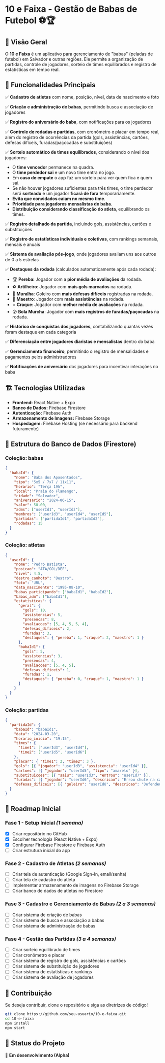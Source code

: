 # 10 e Faixa - Gestão de Babas de Futebol ⚽🏆

## 📌 Visão Geral
O **10 e Faixa** é um aplicativo para gerenciamento de "babas" (peladas de futebol) em Salvador e outras regiões. Ele permite a organização de partidas, controle de jogadores, sorteio de times equilibrados e registro de estatísticas em tempo real.  

## 🚀 Funcionalidades Principais

✅ **Cadastro de atletas** com nome, posição, nível, data de nascimento e foto  

✅ **Criação e administração de babas**, permitindo busca e associação de jogadores  

✅ **Registro do aniversário do baba**, com notificações para os jogadores  

✅ **Controle de rodadas e partidas**, com cronômetro e placar em tempo real, além do registro de ocorrências da partida (gols, assistências, cartões, defesas difíceis, furadas/paçocadas e substituições)  

✅ **Sorteio automático de times equilibrados**, considerando o nível dos jogadores:  
   - O **time vencedor** permanece na quadra.  
   - O **time perdedor sai** e um novo time entra no jogo.
   - Em **caso de empate** o app faz um sorteio para ver quem fica e quem sai.  
   - Se não houver jogadores suficientes para três times, o time perdedor será **sorteado** e um jogador **ficará de fora** temporariamente.  
   - **Evita que convidados caiam no mesmo time**.  
   - **Prioridade para jogadores mensalistas do baba**.  
   - **Distribuição considerando classificação do atleta**, equilibrando os times.  

✅ **Registro detalhado da partida**, incluindo gols, assistências, cartões e substituições  

✅ **Registro de estatísticas individuais e coletivas**, com rankings semanais, mensais e anuais  

✅ **Sistema de avaliação pós-jogo**, onde jogadores avaliam uns aos outros de 0 a 5 estrelas  

✅ **Destaques da rodada** (calculados automaticamente após cada rodada):  
   - 🏆 **Pereba**: Jogador com a **pior média de avaliações** da rodada.  
   - ⚽ **Artilheiro**: Jogador com **mais gols marcados** na rodada.  
   - 🥅 **Muralha**: Goleiro com **mais defesas difíceis** registradas na rodada.
   - 🎩 **Maestro**: Jogador com **mais assistências** na rodada.  
   - ⭐ **Craque**: Jogador com **melhor média de avaliações** na rodada.  
   - 😵 **Bola Murcha**: Jogador com **mais registros de furadas/paçocadas** na rodada.  

✅ **Histórico de conquistas dos jogadores**, contabilizando quantas vezes foram destaque em cada categoria  

✅ **Diferenciação entre jogadores diaristas e mensalistas** dentro do baba  

✅ **Gerenciamento financeiro**, permitindo o registro de mensalidades e pagamentos pelos administradores  

✅ **Notificações de aniversário** dos jogadores para incentivar interações no baba  

## 🏗️ Tecnologias Utilizadas

- **Frontend:** React Native + Expo  
- **Banco de Dados:** Firebase Firestore  
- **Autenticação:** Firebase Auth  
- **Armazenamento de Imagens:** Firebase Storage  
- **Hospedagem:** Firebase Hosting (se necessário para backend futuramente)  

## 📂 Estrutura do Banco de Dados (Firestore)

### **Coleção: babas**
```json
{
  "babaId": {
    "nome": "Baba dos Aposentados",
    "tipo": "5x5 / 7x7 / 11x11",
    "horario": "Terça 19h",
    "local": "Praia do Flamengo",
    "cidade": "Salvador",
    "aniversario": "2024-06-15",
    "valor": 50.00,
    "adms": ["userId1", "userId2"],
    "membros": ["userId3", "userId4", "userId5"],
    "partidas": ["partidaId1", "partidaId2"],
    "rodadas": 15
  }
}
```

### **Coleção: atletas**
```json
{
  "userId": {
    "nome": "Pedro Batista",
    "posicao": "ATA/GOL/DEF",
    "nivel": 4.5,
    "destro_canhoto": "Destro",
    "foto": "URL",
    "data_nascimento": "1995-08-10",
    "babas_participando": ["babaId1", "babaId2"],
    "babas_adm": ["babaId1"],
    "estatisticas": {
      "geral": { 
        "gols": 10, 
        "assistencias": 5, 
        "presencas": 8, 
        "avaliacoes": [5, 4, 5, 5, 4],
        "defesas_dificeis": 2,
        "furadas": 3,
        "destaques": { "pereba": 1, "craque": 2, "maestro": 1 }
      },
      "babaId1": { 
        "gols": 5, 
        "assistencias": 3, 
        "presencas": 4, 
        "avaliacoes": [5, 4, 5],
        "defesas_dificeis": 1,
        "furadas": 1,
        "destaques": { "pereba": 0, "craque": 1, "maestro": 1 }
      }
    }
  }
}
```

### **Coleção: partidas**
```json
{
  "partidaId": {
    "babaId": "babaId1",
    "data": "2024-03-20",
    "horario_inicio": "19:15",
    "times": {
      "time1": ["userId3", "userId4"],
      "time2": ["userId5", "userId6"]
    },
    "placar": { "time1": 2, "time2": 3 },
    "gols": [{ "jogador": "userId3", "assistencia": "userId4" }],
    "cartoes": [{ "jogador": "userId5", "tipo": "amarelo" }],
    "substituicoes": [{ "saiu": "userId3", "entrou": "userId7" }],
    "furadas": [{ "jogador": "userId6", "descricao": "Errou chute na cara do gol" }],
    "defesas_dificeis": [{ "goleiro": "userId8", "descricao": "Defendeu chute forte no ângulo" }]
  }
}
```

## 📅 Roadmap Inicial

### **Fase 1 - Setup Inicial** *(1 semana)*  
- [x] Criar repositório no GitHub  
- [x] Escolher tecnologia (React Native + Expo)  
- [x] Configurar Firebase Firestore e Firebase Auth  
- [ ] Criar estrutura inicial do app  

### **Fase 2 - Cadastro de Atletas** *(2 semanas)*  
- [ ] Criar tela de autenticação (Google Sign-In, email/senha)  
- [ ] Criar tela de cadastro do atleta  
- [ ] Implementar armazenamento de imagens no Firebase Storage  
- [ ] Criar banco de dados de atletas no Firestore  

### **Fase 3 - Cadastro e Gerenciamento de Babas** *(2 a 3 semanas)*  
- [ ] Criar sistema de criação de babas  
- [ ] Criar sistema de busca e associação a babas  
- [ ] Criar sistema de administração de babas  

### **Fase 4 - Gestão das Partidas** *(3 a 4 semanas)*  
- [ ] Criar sorteio equilibrado de times  
- [ ] Criar cronômetro e placar  
- [ ] Criar sistema de registro de gols, assistências e cartões  
- [ ] Criar sistema de substituição de jogadores  
- [ ] Criar sistema de estatísticas e rankings  
- [ ] Criar sistema de avaliação de jogadores  

## 📢 Contribuição  
Se deseja contribuir, clone o repositório e siga as diretrizes de código!  

```bash
git clone https://github.com/seu-usuario/10-e-faixa.git
cd 10-e-faixa
npm install
npm start
```

## 📌 Status do Projeto  
🚀 **Em desenvolvimento (Alpha)**  
